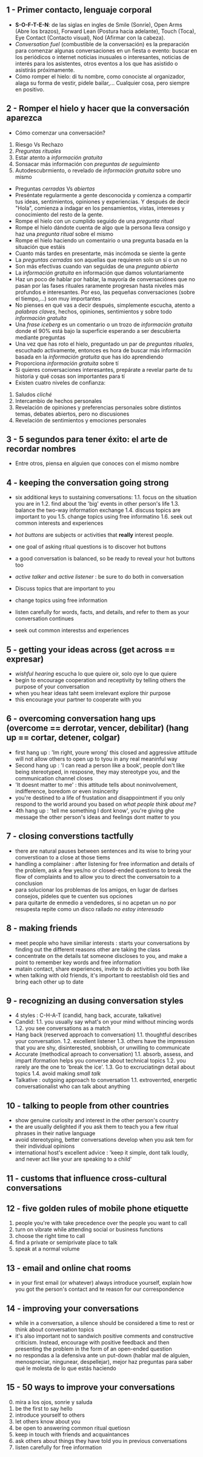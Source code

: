 ## 1 - Primer contacto, lenguaje corporal

- **S-O-F-T-E-N**: de las siglas en ingles de Smile (Sonríe), Open Arms (Abre
los brazos), Forward Lean (Postura hacia adelante), Touch (Toca), Eye Contact
(Contacto visual), Nod (Afirmar con la cabeza).
- *Conversation fuel* (combustible de la conversación) es la preparación para
comenzar algunas conversaciones en un fiesta o evento: buscar en los periódicos
o internet noticias inusuales o interesantes, noticias de interés para los
asistentes, otros eventos a los que has asistido o asistirás próximamente.
- Cómo romper el hielo: di tu nombre, como conociste al organizador,
alaga su forma de vestir, pidele bailar,... Cualquier cosa, pero siempre en
positivo.

## 2 - Romper el hielo y hacer que la conversación aparezca

- Cómo comenzar una conversación?

1. Riesgo Vs Rechazo
2. *Preguntas rituales*
3. Estar atento a *información gratuita*
4. Sonsacar más información con *preguntas de seguimiento*
5. Autodescubrmiento, o revelado de *información gratuita* sobre uno mismo

- Preguntas *cerradas* Vs *abiertas*
- Preséntate regularmente a gente desconocida y comienza a compartir tus
ideas, sentimientos, opiniones y experiencias. Y después de decir "Hola",
comienza a indagar en los pensamientos, vistas, intereses y conocimiento
del resto de la gente.
- Rompe el hielo con un cumplido seguido de una *pregunta ritual*
- Rompe el hielo dándote cuenta de algo que la persona lleva consigo y
haz una *pregunta ritual* sobre el mismo
- Rompe el hielo haciendo un comentairio o una pregunta basada en
la situación que estáis
- Cuanto más tardes en presentarte, más incómoda se siente la gente
- La *preguntas cerradas* son aquellas que requieren solo un sí o un no
- Son más efectivas cuando van seguidas de una *pregunta abierta*
- La *información gratuita* en información que damos voluntariamente
- Haz un poco de hablar por hablar, la mayoría de conversaciónes que no
pasan por las fases rituales raramente progresan hasta niveles más
profundos e interesantes. Por eso, las pequeñas conversaciones (sobre el
tiempo,...) son muy importantes
- No pienses en qué vas a decir después, simplemente escucha, atento a
*palabras claves*, hechos, opiniones, sentimientos y sobre todo
*información gratuita*
- Una *frase iceberg* es un comentario o un trozo de *información gratuita*
donde el 90% está bajo la superficie esperando a ser descubierta mediante
preguntas
- Una vez que has roto el hielo, preguntado un par de *preguntas rituales*,
escuchado activamente, entonces es hora de buscar más información basada
en la *información gratuita* que has ido aprendiendo
- Proporciona *información gratuita* sobre tí
- Si quieres conversaciones interesantes, prepárate a revelar parte de tu historia
y qué cosas son importantes para tí
- Existen cuatro niveles de confianza:
1. Saludos *cliché*
2. Intercambio de hechos personales
3. Revelación de opiniones y preferencias personales sobre distintos temas,
debates abiertos, pero no discusiones
4. Revelación de sentimientos y emociones personales

## 3 - 5 segundos para tener éxito: el arte de recordar nombres

- Entre otros, piensa en alguien que conoces con el mismo nombre

## 4 - keeping the conversation going strong

- six additional keys to sustaining conversations:
1.1. focus on the situation you are in
1.2. find about the 'big' events in other person's life
1.3. balance the two-way information exchange
1.4. discuss topics are important to you
1.5. change topics using free informatino
1.6. seek out common interests and experiences

- *hot buttons* are subjects or activities that **really** interest people.
- one goal of asking ritual questions is to discover hot buttons
- a good conversation is balanced, so be ready to reveal your hot buttons too
- *active talker* and *active listener* : be sure to do both in conversation
- Discuss topics that are important to you
- change topics using free information
- listen carefully for words, facts, and details, and refer to them as your conversation continues
- seek out common interestss and experiences

## 5 - getting your ideas across (get across == expresar)

- *wishful hearing* escucha lo que quiere oir, solo oye lo que quiere
- begin to encourage cooperation and receptivity by telling others the purpose of your conversation
- when you hear ideas taht seem irrelevant explore thir purpose
- this encourage your partner to cooperate with you

## 6 - overcoming conversation hang ups (overcome == derrotar, vencer, debilitar) (hang up == cortar, detener, colgar)

- first hang up : 'Im right, youre wrong' this closed and aggressive attitude will not allow others to open up to tyou in any real meaninful way
- Second hang up : 'I can read a person like a book', people don't like being stereotyped, in resposne, they may stereotype you, and the communication channel closes
- 'It doesnt matter to me' : this attitude tells about noninvolvement, indifference, boredom or even insincerity
- you're destined to a life of frustation and disappointment if you only respond to the world around you based on *what people think about me?*
- 4th hang up : 'tell me something I dont know', you're giving ghe message the other person's ideas and feelings dont matter to you

## 7 - closing converstions tactfully

- there are natural pauses between sentences and its wise to bring your converstioan to a close at those tiems
- handling a complainer : after listening for free information and details of the problem, ask a few yes/no or closed-ended questions to break the flow of complaints and to allow you to direct the conversatoin to a conclusion
- para solucionar los problemas de los amigos, en lugar de darlses consejos, pídeles que te cuenten sus opciones
- para quitarte de enmedio a vendedores, si no acpetan un *no* por resupesta repite como un disco rallado *no estoy interesado*

## 8 - making friends

- meet people who have similiar interests : starts your conversations by finding out the different reasons other are taking the class
- concentrate on the details tat someone discloses to you, and make a point to remember key words and free information
- matain contact, share experiences, invite to do activities you both like
- when talking with old friends, it's important to reestablish old ties and bring each other up to date


## 9 - recognizing an dusing conversation styles

- 4 styles : C-H-A-T (candid, hang back, accurate, talkative)
- Candid:
1.1. you usually say what's on your mind without mincing words
1.2. you see conversations as a match
- Hang back (reserved approach to conversation)
1.1. thoughtful describes your conversation.
1.2. excellent listener
1.3. others have the impression that you are shy, disinterested, snobbish, or unwilling to communicate
- Accurate (methodical aproach to conversation)
1.1. absorb, assess, and impart iformation helps you converse about technical topics
1.2. you rarely are the one to 'break the ice'. 
1.3. Go to excruciatingn detail about topics
1.4. avoid making *small talk*
- Talkative : outgoing approach to conversation
1.1. extroverrted, energetic conversationalist who can talk about anything

## 10 - talking to people from other countries

- show genuine curiosity and interest in the other person's country
- the are usually delighted if you ask them to teach you a few ritual phrases in their native language
- avoid stereotyping, better conversations develop when you ask tem for their individual opinions
- international host's excellent advice : 'keep it simple, dont talk loudly, and never act like your are speaking to a child'

## 11 - customs that influence cross-cultural conversations

## 12 - five golden rules of mobile phone etiquette

1. people you're with take precedence over the people you want to call
2. turn on vibrate while attending social or business functions
3. choose the right time to call
4. find a private or semiprivate place to talk
5. speak at a normal volume

## 13 - email and online chat rooms

- in your first email (or whatever) always introduce yourself, explain how you got the person's contact and te reason for our correspondence

## 14 - improving your conversations

- while in a conversation, a silence should be considered a time to rest or think about conversation topics
- it's also important not to sandwich positive comments and constructive criticism. Instead, encourage with positive feedback and then presenting the problem in the form of an open-ended question
- no respondas a la defensiva ante un put-down (hablar mal de alguien, menospreciar, ningunear, despellejar), mejor haz preguntas para saber qué le molesta de lo que estás haciendo

## 15 - 50 ways to improve your conversations

0. mira a los ojos, sonrie y saluda
1. be the first to say hello
2. introduce yourself to others
8. let others know about you
25. be open to answering common ritual quetiosn
36. keep in touch with friends and acquaintances
42. ask others about things they have told you in previous conversations
43. listen carefully for free information


